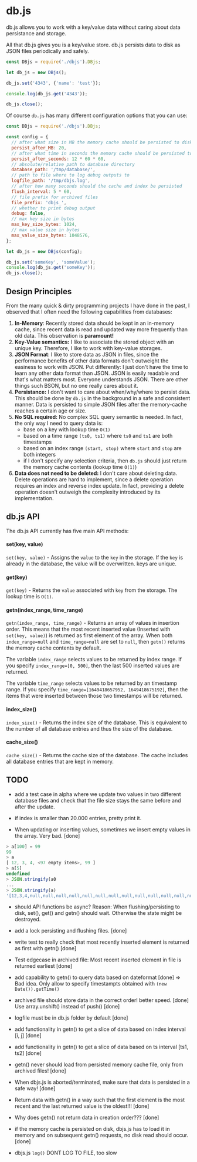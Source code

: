 # db.js

db.js allows you to work with a key/value data without caring about data persistance and storage.

All that db.js gives you is a key/value store. db.js persists data to disk as JSON files periodically and safely.

```js
const DBjs = require('./dbjs').DBjs;

let db_js = new DBjs();

db_js.set('4343', {'name': 'test'});

console.log(db_js.get('4343'));

db_js.close();
```

Of course `db.js` has many different configuration options that you can use:

```js
const DBjs = require('./dbjs').DBjs;

const config = {
  // after what size in MB the memory cache should be persisted to disk
  persist_after_MB: 20,
  // after what time in seconds the memory cache should be persisted to disk
  persist_after_seconds: 12 * 60 * 60,
  // absolute/relative path to database directory
  database_path: '/tmp/database/',
  // path to file where to log debug outputs to
  logfile_path: '/tmp/dbjs.log',
  // after how many seconds should the cache and index be persisted
  flush_interval: 5 * 60,
  // file prefix for archived files
  file_prefix: 'dbjs_',
  // whether to print debug output
  debug: false,
  // max key size in bytes
  max_key_size_bytes: 1024,
  // max value size in bytes
  max_value_size_bytes: 1048576,
};

let db_js = new DBjs(config);

db_js.set('someKey', 'someValue');
console.log(db_js.get('someKey'));
db_js.close();
```

## Design Principles

From the many quick & dirty programming projects I have done in the past, I observed that I often need the following capabilities from databases:

1. **In-Memory**: Recently stored data should be kept in an in-memory cache, since recent data is read and updated way more frequently than old data. This observation is **paramount!**
2. **Key-Value semantics:** I like to associate the stored object with an unique key. Therefore, I like to work with key-value storages.
3. **JSON Format**: I like to store data as JSON in files, since the performance benefits of other data formats don't outweight the easiness to work with JSON. Put differently: I just don't have the time to learn any other data format than JSON. JSON is easily readable and that's what matters most. Everyone understands JSON. There are other things such BSON, but no one really cares about it.
4. **Persistance:** I don't want to care about when/why/where to persist data. This should be done by `db.js` in the background in a safe and consistent manner. Data is persisted to simple JSON files after the memory-cache reaches a certain age or size.
5. **No SQL required:** No complex SQL query semantic is needed. In fact, the only way I need to query data is:
    + base on a key with lookup time `O(1)`
    + based on a time range `(ts0, ts1)` where `ts0` and `ts1` are both timestamps
    + based on an index range `(start, stop)` where `start` and `stop` are both integers
    + if I don't specify any selection criteria, then `db.js` should just return the memory cache contents (lookup time `O(1)`)
6. **Data does not need to be deleted:** I don't care about deleting data. Delete operations are hard to implement, since a delete operation requires an index and reverse index update. In fact, providing a delete operation doesn't outweigh the complexity introduced by its implementation.

## db.js API

The db.js API currently has five main API methods:

#### set(key, value)

`set(key, value)` - Assigns the `value` to the `key` in the storage. If the `key` is already in the database, the value will be overwritten. keys are unique.

#### get(key)

`get(key)` - Returns the `value` associated with `key` from the storage. The lookup time is `O(1)`.

#### getn(index_range, time_range)

`getn(index_range, time_range)` - Returns an array of values in insertion order. This means that the most recent inserted value (Inserted with `set(key, value)`) is returned as first element of the array. When both `index_range=null` and `time_range=null` are set to `null`, then `getn()` returns the memory cache contents by default.

The variable `index_range` selects values to be returned by index range. If you specify `index_range=[0, 500]`, then the last 500 inserted values are returned.

The variable `time_range` selects values to be returned by an timestamp range. If you specify `time_range=[1649418657952, 1649418675192]`, then the items that were inserted between those two timestamps will be returned.

#### index_size()

`index_size()` - Returns the index size of the database. This is equivalent to the number of all database entries and thus the size of the database.

#### cache_size()

`cache_size()` - Returns the cache size of the database. The cache includes all database entries that are kept in memory.

## TODO

- add a test case in alpha where we update two values in two different database files and check that the file size stays the same before and after the update.

- if index is smaller than 20.000 entries, pretty print it.

- When updating or inserting values, sometimes we insert empty values in the array. Very bad. [done]

```js
> a[100] = 99
99
> a
[ 12, 3, 4, <97 empty items>, 99 ]
> a[5]
undefined
> JSON.stringify(a0
... 
> JSON.stringify(a)
'[12,3,4,null,null,null,null,null,null,null,null,null,null,null,null,null,null,null,null,null,null,null,null,null,null,null,null,null,null,null,null,null,null,null,null,null,null,null,null,null,null,null,null,null,null,null,null,null,null,null,null,null,null,null,null,null,null,null,null,null,null,null,null,null,null,null,null,null,null,null,null,null,null,null,null,null,null,null,null,null,null,null,null,null,null,null,null,null,null,null,null,null,null,null,null,null,null,null,null,null,99]'
```

- should API functions be async? Reason: When flushing/persisting to disk, set(), get() and getn() 
  should wait. Otherwise the state might be destroyed.

- add a lock persisting and flushing files. [done]
- write test to really check that most recently inserted element is returned as first with getn() [done]
- Test edgecase in archived file: Most recent inserted element in file is returned earliest [done]

- add capability to getn() to query data based on dateformat [done]
  => Bad idea. Only allow to specify timestampts obtained with `(new Date()).getTime()`

- archived file should store data in the correct order! better speed. [done]
  Use array.unshift() instead of push() [done]

- logfile must be in db.js folder by default [done]

- add functionality in getn() to get a slice of data based on index interval [i, j] [done]
- add functionality in getn() to get a slice of data based on ts interval [ts1, ts2] [done]

- getn() never should load from persisted memory cache file, only from archived files! [done]

- When dbjs.js is aborted/terminated, make sure that data is persisted in a safe way! [done]

- Return data with getn() in a way such that the first element is the most recent and the last returned value is the oldest!!! [done]
- Why does getn() not return data in creation order??? [done]

- if the memory cache is persisted on disk, dbjs.js has to load it in memory and on 
  subsequent getn() requests, no disk read should occur. [done]

- dbjs.js `log()` DONT LOG TO FILE, too slow